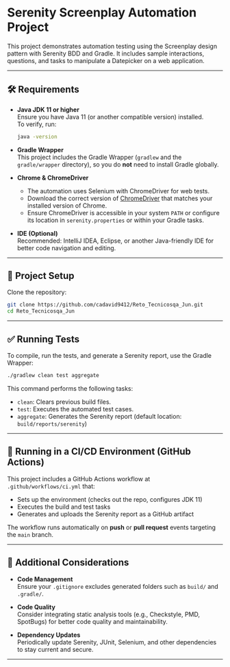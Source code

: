 # Serenity Screenplay Automation Project

This project demonstrates automation testing using the Screenplay design pattern with Serenity BDD and Gradle. It includes sample interactions, questions, and tasks to manipulate a Datepicker on a web application.

---

## 🛠️ Requirements

- **Java JDK 11 or higher**  
  Ensure you have Java 11 (or another compatible version) installed.  
  To verify, run:
  ```bash
  java -version
  ```

- **Gradle Wrapper**  
  This project includes the Gradle Wrapper (`gradlew` and the `gradle/wrapper` directory), so you do **not** need to install Gradle globally.

- **Chrome & ChromeDriver**
  - The automation uses Selenium with ChromeDriver for web tests.
  - Download the correct version of [ChromeDriver](https://chromedriver.chromium.org/downloads) that matches your installed version of Chrome.
  - Ensure ChromeDriver is accessible in your system `PATH` or configure its location in `serenity.properties` or within your Gradle tasks.

- **IDE (Optional)**  
  Recommended: IntelliJ IDEA, Eclipse, or another Java-friendly IDE for better code navigation and editing.

---

## 🚀 Project Setup

Clone the repository:

```bash
git clone https://github.com/cadavid9412/Reto_Tecnicosqa_Jun.git
cd Reto_Tecnicosqa_Jun
```

---

## ✅ Running Tests

To compile, run the tests, and generate a Serenity report, use the Gradle Wrapper:

```bash
./gradlew clean test aggregate
```

This command performs the following tasks:

- `clean`: Clears previous build files.
- `test`: Executes the automated test cases.
- `aggregate`: Generates the Serenity report (default location: `build/reports/serenity`)

---

## 🔁 Running in a CI/CD Environment (GitHub Actions)

This project includes a GitHub Actions workflow at `.github/workflows/ci.yml` that:

- Sets up the environment (checks out the repo, configures JDK 11)
- Executes the build and test tasks
- Generates and uploads the Serenity report as a GitHub artifact

The workflow runs automatically on **push** or **pull request** events targeting the `main` branch.

---

## 📌 Additional Considerations

- **Code Management**  
  Ensure your `.gitignore` excludes generated folders such as `build/` and `.gradle/`.

- **Code Quality**  
  Consider integrating static analysis tools (e.g., Checkstyle, PMD, SpotBugs) for better code quality and maintainability.

- **Dependency Updates**  
  Periodically update Serenity, JUnit, Selenium, and other dependencies to stay current and secure.

---
